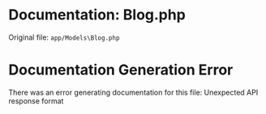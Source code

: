 # Documentation: Blog.php

Original file: `app/Models\Blog.php`

# Documentation Generation Error

There was an error generating documentation for this file: Unexpected API response format